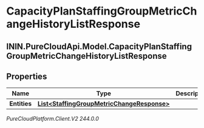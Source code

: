 # CapacityPlanStaffingGroupMetricChangeHistoryListResponse

## ININ.PureCloudApi.Model.CapacityPlanStaffingGroupMetricChangeHistoryListResponse

## Properties

|Name | Type | Description | Notes|
|------------ | ------------- | ------------- | -------------|
| **Entities** | [**List&lt;StaffingGroupMetricChangeResponse&gt;**](StaffingGroupMetricChangeResponse) |  | [optional] |



_PureCloudPlatform.Client.V2 244.0.0_
